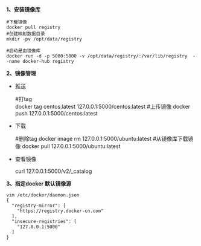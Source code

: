 **1、安装镜像库**
    
    #下载镜像
    docker pull registry
    #创建映射数据目录 
    mkdir -pv /opt/data/registry
    
    #启动是由镜像库
    docker run -d -p 5000:5000 -v /opt/data/registry/:/var/lib/registry  --name docker-hub registry

**2、镜像管理**
- 推送

    
    #打tag    
    docker tag centos:latest 127.0.0.1:5000/centos:latest
    #上传镜像
    docker push 127.0.0.1:5000/centos:latest

- 下载
    
    
    #删除tag
    docker image rm 127.0.0.1:5000/ubuntu:latest
    #从镜像库下载镜像
    docker pull 127.0.0.1:5000/ubuntu:latest
- 查看镜像


    curl 127.0.0.1:5000/v2/_catalog

**3、指定docker 默认镜像源**


    vim /etc/docker/daemon.json
    {
      "registry-mirror": [
        "https://registry.docker-cn.com"
      ],
      "insecure-registries": [
        "127.0.0.1:5000"
      ]
    }
    